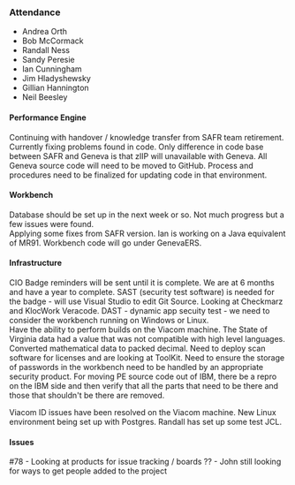 ### Attendance
* Andrea Orth
* Bob McCormack 
* Randall Ness 
* Sandy Peresie 
* Ian Cunningham 
* Jim Hladyshewsky 
* Gillian Hannington
* Neil Beesley

#### Performance Engine
Continuing with handover / knowledge transfer from SAFR team retirement.  Currently fixing problems found in code.    Only difference in code base between SAFR and Geneva is that zIIP will unavailable with Geneva.  All Geneva source code will need to be moved to GitHub.  Process and procedures need to be finalized for updating code in that environment.

#### Workbench
Database should be set up in the next week or so.  Not much progress but a few issues were found.  
Applying some fixes from SAFR version.  Ian is working on a Java equivalent of MR91.  Workbench code will go under GenevaERS.

#### Infrastructure
CIO Badge reminders will be sent until it is complete.  We are at 6 months and have a year to complete.  SAST (security test software) is needed for the badge - will use Visual Studio to edit Git Source.  Looking at Checkmarz and KlocWork Veracode.  DAST - dynamic app secuity test - we need to consider the workbench running on Windows or Linux.  
Have the ability to perform builds on the Viacom machine.
The State of Virginia data had a value that was not compatible with high level languages.  Converted mathematical data to packed decimal.
Need to deploy scan software for licenses and are looking at ToolKit.
Need to ensure the storage of passwords in the workbench need to be handled by an appropriate security product.
For moving PE source code out of IBM, there be a repro on the IBM side and then verify that all the parts that need to be there and those that shouldn't be there are removed.

Viacom ID issues have been resolved on the Viacom machine.
New Linux environment being set up with Postgres.
Randall has set up some test JCL.

#### Issues
#78 - Looking at products for issue tracking / boards
?? - John still looking for ways to get people added to the project
